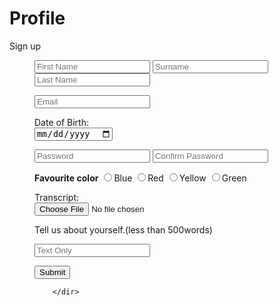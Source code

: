 <head>
  <title> My Work </title>
</head>
<body>
  <form>
    <h1><strong>Profile</strong></h1>
    Sign up
    <dir>
       <form action="https://web.facebook.com/profile.php?id=100007246216867%2Fmessages" method="get">
    <input type="text" placeholder="First Name" name="first">
    <input type="text" placeholder="Surname" name="second">
    <input type="text" placeholder="Last Name" name="third">
    </dir>
    <dir>
    <input type="email" placeholder="Email" name="email">
    </dir>
    <dir>
    <lebel for="DOB">Date of Birth:</lebel><br>
    <input type="date" id="DOB" name="DOB">
    </dir>
    <dir>
    <input type="Password" placeholder="Password" name="password">
    <input type="Password" placeholder="Confirm Password" name="password">
    </dir>
    <dir>
      <strong>Favourite color</strong>
       <input name="color" type="radio" value="blue">Blue
       <input name="color" type="radio" value="red">Red
       <input name="color" type="radio" value="yellow">Yellow
       <input name="color" type="radio" value="green">Green
      </dir>
    <dir>
      <lebel for="Transcript">Transcript:</lebel><br>
      <input type="file">
      </dir>
      <dir> 
        Tell us about yourself.(less than 500words)
    </dir>
    <dir>
      <input type="text" placeholder="Text Only">
      </dir>
        <dir>
    <input type="Submit" value="Submit">
          
        </dir>
  </form>
 
</body>
  
